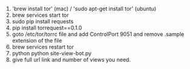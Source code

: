 1. 'brew install tor' (mac) / 'sudo apt-get install tor' (ubuntu)
2. brew services start tor
3. sudo pip install requests
4. pip install torrequest==0.1.0
5. goto /etc/tor/torrc file and add  ControlPort 9051 and remove .sample extension of the file
6. brew services restart tor
7. python python site-view-bot.py
8. give full url link and number of views you need.
